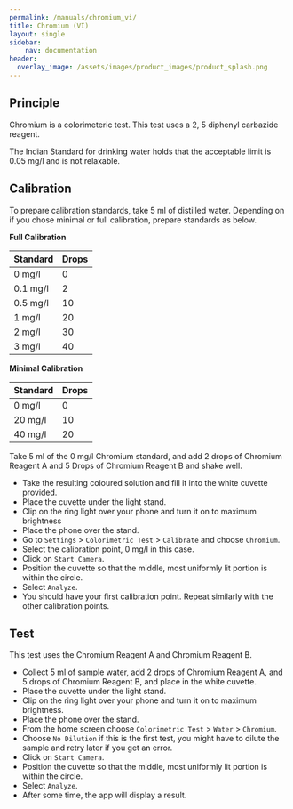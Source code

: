 ```yaml
---
permalink: /manuals/chromium_vi/
title: Chromium (VI)
layout: single
sidebar: 
    nav: documentation
header:
  overlay_image: /assets/images/product_images/product_splash.png
---
```

## Principle
Chromium is a colorimeteric test. This test uses a 2, 5 diphenyl carbazide reagent.

The Indian Standard for drinking water holds that the acceptable limit is 0.05 mg/l and is not relaxable.

## Calibration
To prepare calibration standards, take 5 ml of distilled water. Depending on if you chose minimal or full calibration, prepare standards as below.

**Full Calibration**

| Standard | Drops |
| --- | --- |
| 0 mg/l | 0 |
| 0.1 mg/l | 2 |
| 0.5 mg/l | 10 |
| 1 mg/l | 20 |
| 2 mg/l | 30 |
| 3 mg/l | 40 |

**Minimal Calibration**

| Standard | Drops |
| --- | --- |
| 0 mg/l | 0 |
| 20 mg/l | 10 |
| 40 mg/l | 20 |

Take 5 ml of the 0 mg/l Chromium standard, and add 2 drops of Chromium Reagent A and 5 Drops of Chromium Reagent B and shake well.

* Take the resulting coloured solution and fill it into the white cuvette provided.
* Place the cuvette under the light stand.
* Clip on the ring light over your phone and turn it on to maximum brightness
* Place the phone over the stand.
* Go to `Settings` > `Colorimetric Test` > `Calibrate` and choose `Chromium`.
* Select the calibration point, 0 mg/l in this case.
* Click on `Start Camera`.
* Position the cuvette so that the middle, most uniformly lit portion is within the circle.
* Select `Analyze`.
* You should have your first calibration point. Repeat similarly with the other calibration points.

## Test
This test uses the Chromium Reagent A and Chromium Reagent B.

* Collect 5 ml of sample water, add 2 drops of Chromium Reagent A, and 5 drops of Chromium Reagent B, and place in the white cuvette.
* Place the cuvette under the light stand.
* Clip on the ring light over your phone and turn it on to maximum brightness.
* Place the phone over the stand.
* From the home screen choose `Colorimetric Test` > `Water` > `Chromium`.
* Choose `No Dilution` if this is the first test, you might have to dilute the sample and retry later if you get an error.
* Click on `Start Camera`.
* Position the cuvette so that the middle, most uniformly lit portion is within the circle.
* Select `Analyze`.
* After some time, the app will display a result.